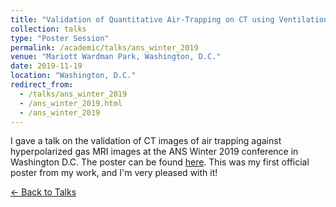 ```yaml
---
title: "Validation of Quantitative Air-Trapping on CT using Ventilation Imaging on Hyperpolarized Gas MRI"
collection: talks
type: "Poster Session"
permalink: /academic/talks/ans_winter_2019
venue: "Mariott Wardman Park, Washington, D.C."
date: 2019-11-19
location: "Washington, D.C."
redirect_from: 
  - /talks/ans_winter_2019
  - /ans_winter_2019.html
  - /ans_winter_2019
---
```


I gave a talk on the validation of CT images of air trapping against hyperpolarized gas MRI images at the ANS Winter 2019 conference in Washington D.C. The poster can be found [here](/files/ANS_Winter_Poster_Final.pptx). This was my first official poster from my work, and I'm very pleased with it!

[← Back to Talks](https://photvedt.github.io/academic/talks/)
